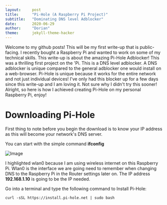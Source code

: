 ```yaml
---
layout:     post
title:      "Pi-Hole (A Raspberry Pi Project)"
subtitle:   "Dominating DNS level Adblocker"
date:       2020-06-29
author:     "Dorian"
theme:      jekyll-theme-hacker
---
```


Welcome to my github posts! This will be my first write-up that is public-facing. I recently bought a Raspberry Pi and wanted to work on some of my 
technical skills. This write-up is about the amazing Pi-Hole Adblocker! This was a thrilling first project on the 'Pi. This is a DNS level adblocker.
A DNS adblocker is unique compared to the general adblocker one would install on a web-browser. Pi-Hole is unique because it works for the entire network
and not just individual devices! I've only had this blocker up for a few days since this write-up and I am loving it. Not sure why I didn't try this sooner!
Alright, so here is how I achieved creating Pi-Hole on my personal Raspberry Pi, enjoy!

# Downloading Pi-Hole

First thing to note before you begin the download is to know your IP address as this will become your network's DNS server.

You can start with the simple command **ifconfig**

![Image](https://Dorianlockhart.github.io/img/ifconfigexample.png)

I highlighted wlan0 because I am using wireless internet on this Raspberry Pi. Wlan0 is the interface we are going need to remember when changing DNS
to the Raspberry Pi in the Router settings later on. The IP address <b>192.168.1.10</b> is going to be the IP needed.

Go into a terminal and type the following command to Install Pi-Hole:
```
curl -sSL https://install.pi-hole.net | sudo bash 
```

